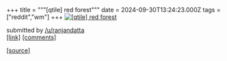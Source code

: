 +++
title = """[qtile] red forest"""
date = 2024-09-30T13:24:23.000Z
tags = ["reddit","wm"]
+++
[![[qtile] red forest](https://preview.redd.it/58s4pc0a6yrd1.jpeg?width=640&crop=smart&auto=webp&s=75f7ec0ef620bb0df5f96edf1b8e2e2c9fc992c1 "[qtile] red forest")](https://www.reddit.com/r/unixporn/comments/1fsvgo5/qtile_red_forest/)

submitted by [/u/ranjandatta](https://www.reddit.com/user/ranjandatta)  
[\[link\]](https://i.redd.it/58s4pc0a6yrd1.jpeg) [\[comments\]](https://www.reddit.com/r/unixporn/comments/1fsvgo5/qtile_red_forest/)

[[source]](https://www.reddit.com/r/unixporn/comments/1fsvgo5/qtile_red_forest/)
